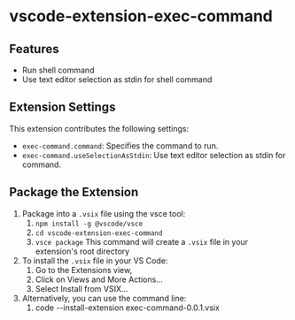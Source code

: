 # vscode-extension-exec-command

## Features

* Run shell command
* Use text editor selection as stdin for shell command


## Extension Settings

This extension contributes the following settings:

* `exec-command.command`: Specifies the command to run.
* `exec-command.useSelectionAsStdin`: Use text editor selection as stdin for command.


## Package the Extension

1. Package into a `.vsix` file using the vsce tool:
   1. `npm install -g @vscode/vsce`
   2. `cd vscode-extension-exec-command`
   3. `vsce package` This command will create a `.vsix` file in your extension's root directory
2. To install the `.vsix` file in your VS Code:
   1. Go to the Extensions view,
   2. Click on Views and More Actions...
   3. Select Install from VSIX...
4. Alternatively, you can use the command line:
   1. code --install-extension exec-command-0.0.1.vsix
